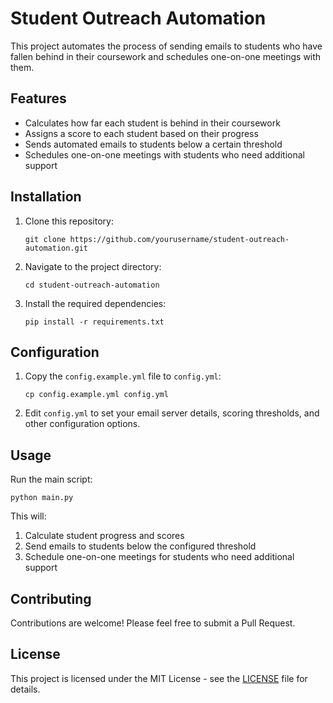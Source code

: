 # Student Outreach Automation

This project automates the process of sending emails to students who have fallen behind in their coursework and schedules one-on-one meetings with them.

## Features

- Calculates how far each student is behind in their coursework
- Assigns a score to each student based on their progress
- Sends automated emails to students below a certain threshold
- Schedules one-on-one meetings with students who need additional support

## Installation

1. Clone this repository:
   ```
   git clone https://github.com/yourusername/student-outreach-automation.git
   ```
2. Navigate to the project directory:
   ```
   cd student-outreach-automation
   ```
3. Install the required dependencies:
   ```
   pip install -r requirements.txt
   ```

## Configuration

1. Copy the `config.example.yml` file to `config.yml`:
   ```
   cp config.example.yml config.yml
   ```
2. Edit `config.yml` to set your email server details, scoring thresholds, and other configuration options.

## Usage

Run the main script:

```
python main.py
```

This will:
1. Calculate student progress and scores
2. Send emails to students below the configured threshold
3. Schedule one-on-one meetings for students who need additional support

## Contributing

Contributions are welcome! Please feel free to submit a Pull Request.

## License

This project is licensed under the MIT License - see the [LICENSE](LICENSE) file for details.
